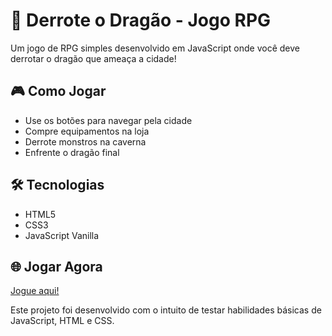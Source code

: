 # 🐉 Derrote o Dragão - Jogo RPG

Um jogo de RPG simples desenvolvido em JavaScript onde você deve derrotar o dragão que ameaça a cidade!

## 🎮 Como Jogar

- Use os botões para navegar pela cidade
- Compre equipamentos na loja
- Derrote monstros na caverna
- Enfrente o dragão final

## 🛠️ Tecnologias

- HTML5
- CSS3  
- JavaScript Vanilla

## 🌐 Jogar Agora

[Jogue aqui!](https://github.com/RafaelaAugusta/rpg-web-game.git)

Este projeto foi desenvolvido com o intuito de testar habilidades básicas de JavaScript, HTML e CSS.
